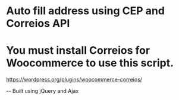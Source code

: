 # Auto fill address using CEP and Correios API 

# You must install Correios for Woocommerce to use this script.
https://wordpress.org/plugins/woocommerce-correios/

-- Built using jQuery and Ajax

